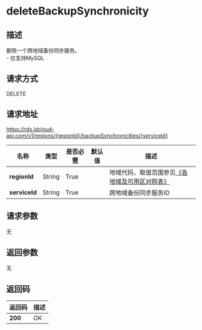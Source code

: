 # deleteBackupSynchronicity


## 描述
删除一个跨地域备份同步服务。<br>- 仅支持MySQL

## 请求方式
DELETE

## 请求地址
https://rds.jdcloud-api.com/v1/regions/{regionId}/backupSynchronicities/{serviceId}

|名称|类型|是否必需|默认值|描述|
|---|---|---|---|---|
|**regionId**|String|True| |地域代码，取值范围参见[《各地域及可用区对照表》](../Enum-Definitions/Regions-AZ.md)|
|**serviceId**|String|True| |跨地域备份同步服务ID|

## 请求参数
无


## 返回参数
无


## 返回码
|返回码|描述|
|---|---|
|**200**|OK|

